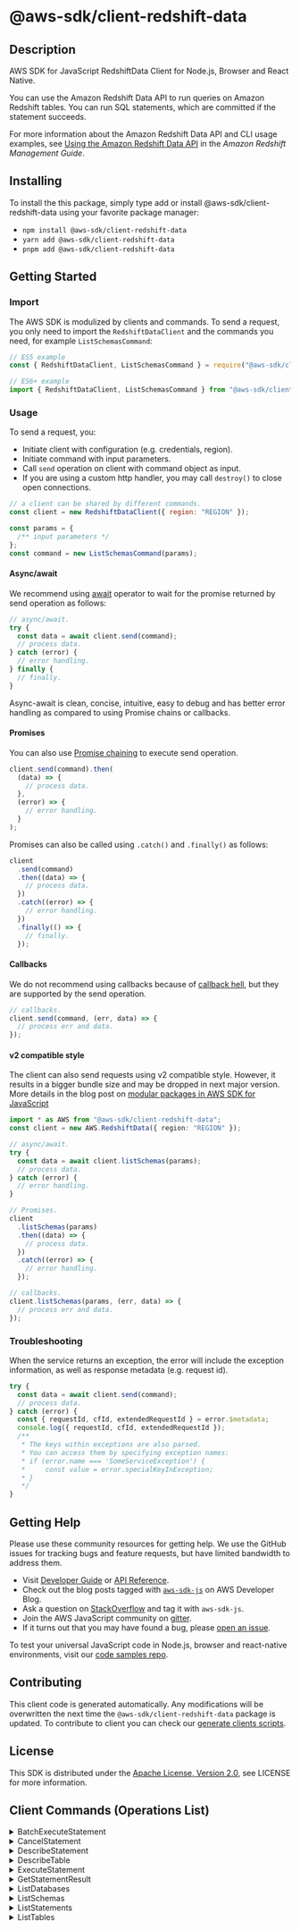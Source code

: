 <!-- generated file, do not edit directly -->

# @aws-sdk/client-redshift-data

## Description

AWS SDK for JavaScript RedshiftData Client for Node.js, Browser and React Native.

<p>You can use the Amazon Redshift Data API to run queries on Amazon Redshift tables. You
can run SQL statements, which are committed if the statement succeeds. </p>
<p>For more information about the Amazon Redshift Data API and CLI usage examples, see
<a href="https://docs.aws.amazon.com/redshift/latest/mgmt/data-api.html">Using the Amazon Redshift Data API</a> in the
<i>Amazon Redshift Management Guide</i>. </p>

## Installing

To install the this package, simply type add or install @aws-sdk/client-redshift-data
using your favorite package manager:

- `npm install @aws-sdk/client-redshift-data`
- `yarn add @aws-sdk/client-redshift-data`
- `pnpm add @aws-sdk/client-redshift-data`

## Getting Started

### Import

The AWS SDK is modulized by clients and commands.
To send a request, you only need to import the `RedshiftDataClient` and
the commands you need, for example `ListSchemasCommand`:

```js
// ES5 example
const { RedshiftDataClient, ListSchemasCommand } = require("@aws-sdk/client-redshift-data");
```

```ts
// ES6+ example
import { RedshiftDataClient, ListSchemasCommand } from "@aws-sdk/client-redshift-data";
```

### Usage

To send a request, you:

- Initiate client with configuration (e.g. credentials, region).
- Initiate command with input parameters.
- Call `send` operation on client with command object as input.
- If you are using a custom http handler, you may call `destroy()` to close open connections.

```js
// a client can be shared by different commands.
const client = new RedshiftDataClient({ region: "REGION" });

const params = {
  /** input parameters */
};
const command = new ListSchemasCommand(params);
```

#### Async/await

We recommend using [await](https://developer.mozilla.org/en-US/docs/Web/JavaScript/Reference/Operators/await)
operator to wait for the promise returned by send operation as follows:

```js
// async/await.
try {
  const data = await client.send(command);
  // process data.
} catch (error) {
  // error handling.
} finally {
  // finally.
}
```

Async-await is clean, concise, intuitive, easy to debug and has better error handling
as compared to using Promise chains or callbacks.

#### Promises

You can also use [Promise chaining](https://developer.mozilla.org/en-US/docs/Web/JavaScript/Guide/Using_promises#chaining)
to execute send operation.

```js
client.send(command).then(
  (data) => {
    // process data.
  },
  (error) => {
    // error handling.
  }
);
```

Promises can also be called using `.catch()` and `.finally()` as follows:

```js
client
  .send(command)
  .then((data) => {
    // process data.
  })
  .catch((error) => {
    // error handling.
  })
  .finally(() => {
    // finally.
  });
```

#### Callbacks

We do not recommend using callbacks because of [callback hell](http://callbackhell.com/),
but they are supported by the send operation.

```js
// callbacks.
client.send(command, (err, data) => {
  // process err and data.
});
```

#### v2 compatible style

The client can also send requests using v2 compatible style.
However, it results in a bigger bundle size and may be dropped in next major version. More details in the blog post
on [modular packages in AWS SDK for JavaScript](https://aws.amazon.com/blogs/developer/modular-packages-in-aws-sdk-for-javascript/)

```ts
import * as AWS from "@aws-sdk/client-redshift-data";
const client = new AWS.RedshiftData({ region: "REGION" });

// async/await.
try {
  const data = await client.listSchemas(params);
  // process data.
} catch (error) {
  // error handling.
}

// Promises.
client
  .listSchemas(params)
  .then((data) => {
    // process data.
  })
  .catch((error) => {
    // error handling.
  });

// callbacks.
client.listSchemas(params, (err, data) => {
  // process err and data.
});
```

### Troubleshooting

When the service returns an exception, the error will include the exception information,
as well as response metadata (e.g. request id).

```js
try {
  const data = await client.send(command);
  // process data.
} catch (error) {
  const { requestId, cfId, extendedRequestId } = error.$metadata;
  console.log({ requestId, cfId, extendedRequestId });
  /**
   * The keys within exceptions are also parsed.
   * You can access them by specifying exception names:
   * if (error.name === 'SomeServiceException') {
   *     const value = error.specialKeyInException;
   * }
   */
}
```

## Getting Help

Please use these community resources for getting help.
We use the GitHub issues for tracking bugs and feature requests, but have limited bandwidth to address them.

- Visit [Developer Guide](https://docs.aws.amazon.com/sdk-for-javascript/v3/developer-guide/welcome.html)
  or [API Reference](https://docs.aws.amazon.com/AWSJavaScriptSDK/v3/latest/index.html).
- Check out the blog posts tagged with [`aws-sdk-js`](https://aws.amazon.com/blogs/developer/tag/aws-sdk-js/)
  on AWS Developer Blog.
- Ask a question on [StackOverflow](https://stackoverflow.com/questions/tagged/aws-sdk-js) and tag it with `aws-sdk-js`.
- Join the AWS JavaScript community on [gitter](https://gitter.im/aws/aws-sdk-js-v3).
- If it turns out that you may have found a bug, please [open an issue](https://github.com/aws/aws-sdk-js-v3/issues/new/choose).

To test your universal JavaScript code in Node.js, browser and react-native environments,
visit our [code samples repo](https://github.com/aws-samples/aws-sdk-js-tests).

## Contributing

This client code is generated automatically. Any modifications will be overwritten the next time the `@aws-sdk/client-redshift-data` package is updated.
To contribute to client you can check our [generate clients scripts](https://github.com/aws/aws-sdk-js-v3/tree/main/scripts/generate-clients).

## License

This SDK is distributed under the
[Apache License, Version 2.0](http://www.apache.org/licenses/LICENSE-2.0),
see LICENSE for more information.

## Client Commands (Operations List)

<details>
<summary>
BatchExecuteStatement
</summary>

[Command API Reference](https://docs.aws.amazon.com/AWSJavaScriptSDK/v3/latest/client/redshift-data/command/BatchExecuteStatementCommand/) / [Input](https://docs.aws.amazon.com/AWSJavaScriptSDK/v3/latest/Package/-aws-sdk-client-redshift-data/Interface/BatchExecuteStatementCommandInput/) / [Output](https://docs.aws.amazon.com/AWSJavaScriptSDK/v3/latest/Package/-aws-sdk-client-redshift-data/Interface/BatchExecuteStatementCommandOutput/)

</details>
<details>
<summary>
CancelStatement
</summary>

[Command API Reference](https://docs.aws.amazon.com/AWSJavaScriptSDK/v3/latest/client/redshift-data/command/CancelStatementCommand/) / [Input](https://docs.aws.amazon.com/AWSJavaScriptSDK/v3/latest/Package/-aws-sdk-client-redshift-data/Interface/CancelStatementCommandInput/) / [Output](https://docs.aws.amazon.com/AWSJavaScriptSDK/v3/latest/Package/-aws-sdk-client-redshift-data/Interface/CancelStatementCommandOutput/)

</details>
<details>
<summary>
DescribeStatement
</summary>

[Command API Reference](https://docs.aws.amazon.com/AWSJavaScriptSDK/v3/latest/client/redshift-data/command/DescribeStatementCommand/) / [Input](https://docs.aws.amazon.com/AWSJavaScriptSDK/v3/latest/Package/-aws-sdk-client-redshift-data/Interface/DescribeStatementCommandInput/) / [Output](https://docs.aws.amazon.com/AWSJavaScriptSDK/v3/latest/Package/-aws-sdk-client-redshift-data/Interface/DescribeStatementCommandOutput/)

</details>
<details>
<summary>
DescribeTable
</summary>

[Command API Reference](https://docs.aws.amazon.com/AWSJavaScriptSDK/v3/latest/client/redshift-data/command/DescribeTableCommand/) / [Input](https://docs.aws.amazon.com/AWSJavaScriptSDK/v3/latest/Package/-aws-sdk-client-redshift-data/Interface/DescribeTableCommandInput/) / [Output](https://docs.aws.amazon.com/AWSJavaScriptSDK/v3/latest/Package/-aws-sdk-client-redshift-data/Interface/DescribeTableCommandOutput/)

</details>
<details>
<summary>
ExecuteStatement
</summary>

[Command API Reference](https://docs.aws.amazon.com/AWSJavaScriptSDK/v3/latest/client/redshift-data/command/ExecuteStatementCommand/) / [Input](https://docs.aws.amazon.com/AWSJavaScriptSDK/v3/latest/Package/-aws-sdk-client-redshift-data/Interface/ExecuteStatementCommandInput/) / [Output](https://docs.aws.amazon.com/AWSJavaScriptSDK/v3/latest/Package/-aws-sdk-client-redshift-data/Interface/ExecuteStatementCommandOutput/)

</details>
<details>
<summary>
GetStatementResult
</summary>

[Command API Reference](https://docs.aws.amazon.com/AWSJavaScriptSDK/v3/latest/client/redshift-data/command/GetStatementResultCommand/) / [Input](https://docs.aws.amazon.com/AWSJavaScriptSDK/v3/latest/Package/-aws-sdk-client-redshift-data/Interface/GetStatementResultCommandInput/) / [Output](https://docs.aws.amazon.com/AWSJavaScriptSDK/v3/latest/Package/-aws-sdk-client-redshift-data/Interface/GetStatementResultCommandOutput/)

</details>
<details>
<summary>
ListDatabases
</summary>

[Command API Reference](https://docs.aws.amazon.com/AWSJavaScriptSDK/v3/latest/client/redshift-data/command/ListDatabasesCommand/) / [Input](https://docs.aws.amazon.com/AWSJavaScriptSDK/v3/latest/Package/-aws-sdk-client-redshift-data/Interface/ListDatabasesCommandInput/) / [Output](https://docs.aws.amazon.com/AWSJavaScriptSDK/v3/latest/Package/-aws-sdk-client-redshift-data/Interface/ListDatabasesCommandOutput/)

</details>
<details>
<summary>
ListSchemas
</summary>

[Command API Reference](https://docs.aws.amazon.com/AWSJavaScriptSDK/v3/latest/client/redshift-data/command/ListSchemasCommand/) / [Input](https://docs.aws.amazon.com/AWSJavaScriptSDK/v3/latest/Package/-aws-sdk-client-redshift-data/Interface/ListSchemasCommandInput/) / [Output](https://docs.aws.amazon.com/AWSJavaScriptSDK/v3/latest/Package/-aws-sdk-client-redshift-data/Interface/ListSchemasCommandOutput/)

</details>
<details>
<summary>
ListStatements
</summary>

[Command API Reference](https://docs.aws.amazon.com/AWSJavaScriptSDK/v3/latest/client/redshift-data/command/ListStatementsCommand/) / [Input](https://docs.aws.amazon.com/AWSJavaScriptSDK/v3/latest/Package/-aws-sdk-client-redshift-data/Interface/ListStatementsCommandInput/) / [Output](https://docs.aws.amazon.com/AWSJavaScriptSDK/v3/latest/Package/-aws-sdk-client-redshift-data/Interface/ListStatementsCommandOutput/)

</details>
<details>
<summary>
ListTables
</summary>

[Command API Reference](https://docs.aws.amazon.com/AWSJavaScriptSDK/v3/latest/client/redshift-data/command/ListTablesCommand/) / [Input](https://docs.aws.amazon.com/AWSJavaScriptSDK/v3/latest/Package/-aws-sdk-client-redshift-data/Interface/ListTablesCommandInput/) / [Output](https://docs.aws.amazon.com/AWSJavaScriptSDK/v3/latest/Package/-aws-sdk-client-redshift-data/Interface/ListTablesCommandOutput/)

</details>
